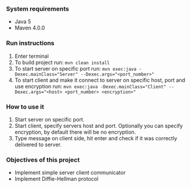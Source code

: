 ### System requirements
* Java 5
* Maven 4.0.0

### Run instructions
1. Enter terminal
2. To build project run: `mvn clean install`
3. To start server on specific port run: 
`mvn exec:java -Dexec.mainClass="Server" --Dexec.args="<port_number>"` 
4. To start client and make it connect to server on specific host, port and use encryption run:
`mvn exec:java -Dexec.mainClass="Client" --Dexec.args="<host> <port_number> <encryption>"`

### How to use it
1. Start server on specific port.
2. Start client, specify servers host and port. Optionally you can specify encryption, 
by default there will be no encryption.
3. Type message on client side, hit enter and check if it was correctly delivered to server.

### Objectives of this project
* Implement simple server client communicator
* Implement Diffie-Hellman protocol 